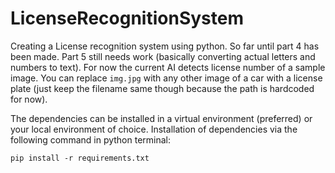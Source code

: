 # LicenseRecognitionSystem
Creating a License recognition system using python. So far until part 4 has been made. Part 5 still needs work (basically converting actual letters and numbers to text). For now the current AI detects license number of a sample image. You can replace `img.jpg` with any other image of a car with a license plate (just keep the filename same though because the path is hardcoded for now).

The dependencies can be installed in a virtual environment (preferred) or your local environment of choice.
Installation of dependencies via the following command in python terminal: <br>
```
pip install -r requirements.txt
```
